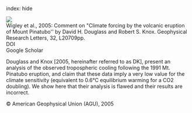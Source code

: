 index: hide

<div class="Citation">
    <div class="Citation-thumb CitationThumb-linked"  data-href="https://doi.org/10.1029/2005gl023312">
      <img src="https://static.claimspace.cloud/climate-study-static/refs/thumbs/10/Wigley_et_al_2005-thumb.png" />
    </div>

  <div class="Citation-body">
    <div class="Citation-text">Wigley et al., 2005: Comment on "Climate forcing by the volcanic eruption of Mount Pinatubo'' by David H. Douglass and Robert S. Knox. <span class="Article-journal">Geophysical Research Letters, </span><span class="Article-volume">32, </span>L20709pp.</div>
    <div class="Citation-links">
      <div class="CitationLink" data-href="https://doi.org/10.1029/2005gl023312">
        <div class="CitationLink-icon CitationLink-Doi"></div>
        <div class="CitationLink-text">DOI</div>
      </div>
      <div class="CitationLink" data-href="https://scholar.google.com/scholar?q=10.1029/2005gl023312">
        <div class="CitationLink-icon CitationLink-Scholar"></div>
        <div class="CitationLink-text">Google Scholar</div>
      </div>
    </div>
  </div>
</div>

Douglass and Knox [2005, hereinafter referred to as DK], present an analysis of the observed tropospheric cooling following the 1991 Mt. Pinatubo eruption, and claim that these data imply a very low value for the climate sensitivity (equivalent to 0.6°C equilibrium warming for a CO2 doubling). We show here that their analysis is flawed and their results are incorrect.

<div class="Citation-copy">
&copy; American Geophysical Union (AGU), 2005
</div>